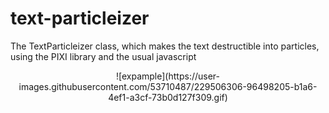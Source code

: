 # text-particleizer
The TextParticleizer class, which makes the text destructible into particles, using the PIXI library and the usual javascript

<div align="center">![expample](https://user-images.githubusercontent.com/53710487/229506306-96498205-b1a6-4ef1-a3cf-73b0d127f309.gif)</div>
